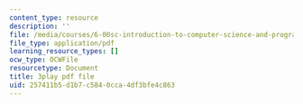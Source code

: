 ```yaml
---
content_type: resource
description: ''
file: /media/courses/6-00sc-introduction-to-computer-science-and-programming-spring-2011/257411b5d1b7c5840cca4df3bfe4c863_6wTuOMgTrU4.pdf
file_type: application/pdf
learning_resource_types: []
ocw_type: OCWFile
resourcetype: Document
title: 3play pdf file
uid: 257411b5-d1b7-c584-0cca-4df3bfe4c863
---
```

